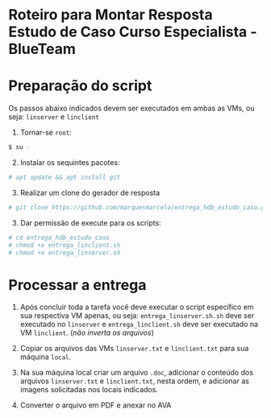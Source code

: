 # Roteiro para Montar Resposta Estudo de Caso Curso Especialista - BlueTeam

# Preparação do script

Os passos abaixo indicados devem ser executados em ambas as VMs, ou seja: `linserver` e `linclient`

1. Tornar-se `root`:

```bash
$ su -
```

2. Instalar os sequintes pacotes:
```bash
# apt update && apt install git
```

3. Realizar um clone do gerador de resposta
```bash
# git clone https://github.com/marquesmarcelo/entrega_hdb_estudo_caso.git
```

3. Dar permissão de execute para os scripts:
```bash
# cd entrega_hdb_estudo_caso
# chmod +x entrega_linclient.sh
# chmod +x entrega_linserver.sh
```

# Processar a entrega

1. Após concluir toda a tarefa você deve executar o script específico em sua respectiva VM apenas, ou seja: `entrega_linserver.sh.sh` deve ser executado no `linserver` e `entrega_linclient.sh` deve ser executado na VM `linclient`. (*não inverta os arquivos*)

2. Copiar os arquivos das VMs `linserver.txt` e `linclient.txt` para sua máquina `local`.

3. Na sua máquina local criar um arquivo `.doc`, adicionar o conteúdo dos arquivos `linserver.txt` e `linclient.txt`, nesta ordem, e adicionar as imagens solicitadas nos locais indicados.

4. Converter o arquivo em PDF e anexar no AVA